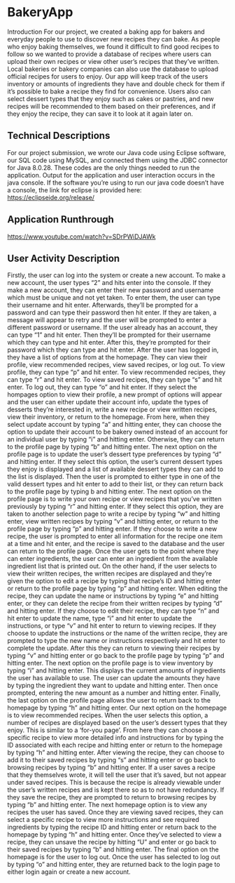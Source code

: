# BakeryApp

Introduction
	For our project, we created a baking app for bakers and everyday people to use to discover new recipes they can bake. As people who enjoy baking themselves, we found it difficult to find good recipes to follow so we wanted to provide a database of recipes where users can upload their own recipes or view other user’s recipes that they’ve written. Local bakeries or bakery companies can also use the database to upload official recipes for users to enjoy. Our app will keep track of the users inventory or amounts of ingredients they have and double check for them if it’s possible to bake a recipe they find for convenience. Users also can select dessert types that they enjoy such as cakes or pastries, and new recipes will be recommended to them based on their preferences, and if they enjoy the recipe, they can save it to look at it again later on. 

## Technical Descriptions
For our project submission, we wrote our Java code using Eclipse software, our SQL code using MySQL, and connected them using the JDBC connector for Java 8.0.28. These codes are the only things needed to run the application. Output for the application and user interaction occurs in the java console. If the software you’re using to run our java code doesn’t have a console, the link for eclipse is provided here: https://eclipseide.org/release/ 

## Application Runthrough 

https://www.youtube.com/watch?v=SDrPWiDJAWk 

## User Activity Description

Firstly, the user can log into the system or create a new account. To make a new account, the user types “2” and hits enter into the console. If they make a new account, they can enter their new password and username which must be unique and not yet taken. To enter them, the user can type their username and hit enter. Afterwards, they’ll be prompted for a password and can type their password then hit enter. If they are taken, a message will appear to retry and the user will be prompted to enter a different password or username. If the user already has an account, they can type “1” and hit enter. Then they’ll be prompted for their username which they can type and hit enter. After this, they’re prompted for their password which they can type and hit enter. After the user has logged in, they have a list of options from at the homepage. They can view their profile, view recommended recipes, view saved recipes, or log out. To view profile, they can type “p” and hit enter. To view recommended recipes, they can type “r” and hit enter. To view saved recipes, they can type “s” and hit enter. To log out, they can type “o” and hit enter. 
If they select the hompages option to view their profile, a new prompt of options will appear and the user can either update their account info, update the types of desserts they’re interested in, write a new recipe or view written recipes, view their inventory, or return to the homepage. From here, when they select update account by typing “a” and hitting enter, they can choose the option to update their account to be bakery owned instead of an account for an individual user by typing “i” and hitting enter. Otherwise, they can return to the profile page by typing “b” and hitting enter. The next option on the profile page is to update the user’s dessert type preferences by typing “d” and hitting enter. If they select this option, the user’s current dessert types they enjoy is displayed and a list of available dessert types they can add to the list is displayed. Then the user is prompted to either type in one of the valid dessert types and hit enter to add to their list, or they can return back to the profile page by typing b and hitting enter. The next option on the profile page is to write your own recipe or view recipes that you’ve written previously by typing “r” and hitting enter. If they select this option, they are taken to another selection page to write a recipe by typing “w” and hitting enter, view written recipes by typing “v” and hitting enter, or return to the profile page by typing “p” and hitting enter. If they choose to write a new recipe, the user is prompted to enter all information for the recipe one item at a time and hit enter, and the recipe is saved to the database and the user can return to the profile page. Once the user gets to the point where they can enter ingredients, the user can enter an ingredient from the available ingredient list that is printed out. On the other hand, if the user selects to view their written recipes, the written recipes are displayed and they’re given the option to edit a recipe by typing that recipe’s ID and hitting enter or return to the profile page by typing “p” and hitting enter. When editing the recipe, they can update the name or instructions by typing “e” and hitting enter, or they can delete the recipe from their written recipes by typing “d” and hitting enter. If they choose to edit their recipe, they can type “n” and hit enter to update the name, type “i” and hit enter to update the instructions, or type “v” and hit enter to return to viewing recipes. If they choose to update the instructions or the name of the written recipe, they are prompted to type the new name or instructions respectively and hit enter to complete the update. After this they can return to viewing their recipes by typing “v” and hitting enter or go back to the profile page by typing “p” and hitting enter. The next option on the profile page is to view inventory by typing “i” and hitting enter. This displays the current amounts of ingredients the user has available to use. The user can update the amounts they have by typing the ingredient they want to update and hitting enter. Then once prompted, entering the new amount as a number and hitting enter. Finally, the last option on the profile page allows the user to return back to the homepage by typing “h” and hitting enter. 
Our next option on the homepage is to view recommended recipes. When the user selects this option, a number of recipes are displayed based on the user’s dessert types that they enjoy. This is similar to a ‘for-you page’. From here they can choose a specific recipe to view more detailed info and instructions for by typing the ID associated with each recipe and hitting enter or return to the homepage by typing “h” and hitting enter. After viewing the recipe, they can choose to add it to their saved recipes by typing “s” and hitting enter or go back to browsing recipes by typing “b” and hitting enter. If a user saves a recipe that they themselves wrote, it will tell the user that it’s saved, but not appear under saved recipes. This is because the recipe is already viewable under the user’s written recipes and is kept there so as to not have redundancy. If they save the recipe, they are prompted to return to browsing recipes by typing “b” and hitting enter. 
The next homepage option is to view any recipes the user has saved. Once they are viewing saved recipes, they can select a specific recipe to view more instructions and see required ingredients by typing the recipe ID and hitting enter or return back to the homepage by typing “h” and hitting enter. Once they’ve selected to view a recipe, they can unsave the recipe by hitting “U” and enter or go back to their saved recipes by typing “b” and hitting enter. 
The final option on the homepage is for the user to log out. Once the user has selected to log out by typing “o” and hitting enter, they are returned back to the login page to either login again or create a new account. 

